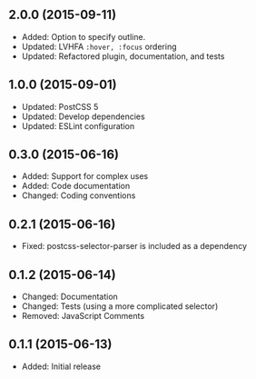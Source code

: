 ## 2.0.0 (2015-09-11)

- Added: Option to specify outline.
- Updated: LVHFA `:hover, :focus` ordering
- Updated: Refactored plugin, documentation, and tests

## 1.0.0 (2015-09-01)

- Updated: PostCSS 5
- Updated: Develop dependencies
- Updated: ESLint configuration

## 0.3.0 (2015-06-16)

- Added: Support for complex uses
- Added: Code documentation
- Changed: Coding conventions

## 0.2.1 (2015-06-16)

- Fixed: postcss-selector-parser is included as a dependency

## 0.1.2 (2015-06-14)

- Changed: Documentation
- Changed: Tests (using a more complicated selector)
- Removed: JavaScript Comments

## 0.1.1 (2015-06-13)

- Added: Initial release
